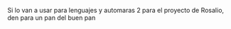 Si lo van a usar para lenguajes y automaras 2 para el proyecto de Rosalio, den para un pan del buen pan
